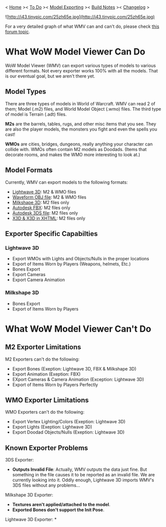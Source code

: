 < <a href='http://code.google.com/p/wowmodelviewer/wiki/Home'>Home</a> ><
<a href='http://code.google.com/p/wowmodelviewer/wiki/ToDo'>To Do</a> ><
<a href='http://code.google.com/p/wowmodelviewer/wiki/Exporting'>Model Exporting</a> ><
<a href='http://wowmodelviewer.googlecode.com/svn/trunk/doc/buildnotes.txt'>Build Notes</a> ><
<a href='http://wowmodelviewer.googlecode.com/svn/trunk/doc/ChangeLog.txt'>Changelog</a> >

![http://i43.tinypic.com/25zh65e.jpg](http://i43.tinypic.com/25zh65e.jpg)

For a very detailed graph of what WMV can and can't do, please check <a href='http://www.wowmodelviewer.org/forum/index.php?topic=5784.0'>this forum topic</a>.

# What WoW Model Viewer Can Do #
WoW Model Viewer (WMV) can export various types of models to various different formats. Not every exporter works 100% with all the models. That is our eventual goal, but we aren't there yet.

## Model Types ##
There are three types of models in World of Warcraft. WMV can read 2 of them; Model (.m2) files, and World Model Object (.wmo) files. The third type of model is Terrain (.adt) files.

**M2s** are the barrels, tables, rugs, and other misc items that you see. They are also the player models, the monsters you fight and even the spells you cast!

**WMOs** are cities, bridges, dungeons, really anything your character can collide with. WMOs often contain M2 models as Doodads. (Items that decorate rooms, and makes the WMO more interesting to look at.)

## Model Formats ##
Currently, WMV can export models to the following formats:
  * <a href='http://www.newtek.com/lightwave/'>Lightwave 3D</a>: M2 & WMO files
  * <a href='http://en.wikipedia.org/wiki/Obj'>Waveform OBJ file</a>: M2 & WMO files
  * <a href='http://chumbalum.swissquake.ch/'>Milkshape 3D</a>: M2 files only
  * <a href='http://usa.autodesk.com/adsk/servlet/pc/index?siteID=123112&id=6837478'>Autodesk FBX</a>: M2 files only
  * <a href='http://usa.autodesk.com/adsk/servlet/pc/index?id=13567410&siteID=123112'>Autodesk 3DS file</a>: M2 files only
  * <a href='http://www.web3d.org/x3d/'>X3D & X3D in XHTML</a>: M2 files only

## Exporter Specific Capabilties ##
### Lightwave 3D ###
  * Export WMOs with Lights and Objects/Nulls in the proper locations
  * Export of Items Worn by Players (Weapons, helmets, Etc.)
  * Bones Export
  * Export Cameras
  * Export Camera Animation
### Milkshape 3D ###
  * Bones Export
  * Export of Items Worn by Players

# What WoW Model Viewer Can't Do #
## M2 Exporter Limitations ##
M2 Exporters can't do the following:
  * Export Bones (Exeption: Lightwave 3D, FBX & Milkshape 3D)
  * Export Animation (Exeption: FBX)
  * EXport Cameras & Camera Animation (Exception: Lightwave 3D)
  * Export of Items Worn by Players Perfectly

## WMO Exporter Limitations ##
WMO Exporters can't do the following:
  * Export Vertex Lighting/Colors (Exeption: Lightwave 3D)
  * Export Lights (Exeption: Lightwave 3D)
  * Export Doodad Objects/Nulls (Exeption: Lightwave 3D)

## Known Exporter Problems ##
3DS Exporter:
  * **Outputs Invalid File**: Actually, WMV outputs the data just fine. But something in the file causes it to be reported as an invalid file. We are currently looking into it. Oddly enough, Lightwave 3D imports WMV's 3DS files without any problems...

Milkshape 3D Exporter:
  * **Textures aren't applied/attached to the model**.
  * **Exported Bones don't support the Init Pose**.

Lightwave 3D Exporter:
  * 
